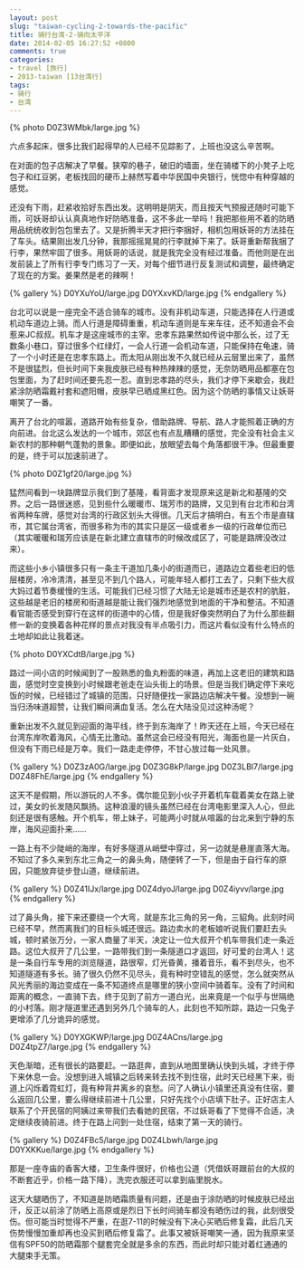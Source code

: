 ```yaml
---
layout: post
slug: "taiwan-cycling-2-towards-the-pacific"
title: 骑行台湾-2-骑向太平洋
date: 2014-02-05 16:27:52 +0800
comments: true
categories:
- travel [旅行]
- 2013-taiwan [13台湾行]
tags:
- 骑行
- 台湾
---
```


{% photo D0Z3WMbk/large.jpg %}

六点多起床，很多比我们起得早的人已经不见踪影了，上班也没这么辛苦啊。

在对面的包子店解决了早餐。狭窄的巷子，破旧的墙面，坐在骑楼下的小凳子上吃包子和红豆粥，老板找回的硬币上赫然写着中华民国中央银行，恍惚中有种穿越的感觉。

还没有下雨，赶紧收拾好东西出发。这明明是阴天，而且按天气预报还随时可能下雨，可妖哥却认认真真地作好防晒准备，这不多此一举吗！我把那些用不着的防晒用品统统收到包包里去了。又是折腾半天才把行李捆好，相机包用妖哥的方法挂在了车头。结果刚出发几分钟，我那摇摇晃晃的行李就掉下来了。妖哥重新帮我捆了行李，果然牢固了很多。用妖哥的话说，就是我完全没有经过准备。而他则是在出发前装上了所有行李专门练习了一天，对每个细节进行反复测试和调整，最终确定了现在的方案。姜果然是老的辣啊！

<!-- more -->

{% gallery %}
D0YXuYoU/large.jpg
D0YXxvKD/large.jpg
{% endgallery %}

台北可以说是一座完全不适合骑车的城市。没有非机动车道，只能选择在人行道或机动车道边上骑。而人行道是障碍重重，机动车道则是车来车往，还不知道会不会惹来JC叔叔。机车才是这座城市的主宰。忠孝东路果然如传说中那么长，过了无数条小巷口，穿过很多个红绿灯，一会人行道一会机动车道，只能保持在龟速，骑了一个小时还是在忠孝东路上。而太阳从刚出发不久就已经从云层里出来了，虽然不是很猛烈，但长时间下来我皮肤已经有种热辣辣的感觉，无奈防晒用品都塞在包包里面，为了赶时间还要先忍一忍。直到忠孝路的尽头，我们才停下来歇会，我赶紧涂防晒霜戴衬套和遮阳帽，皮肤早已晒成黑红色。因为这个防晒的事情又让妖哥嘲笑了一番。

离开了台北的喧嚣，道路开始有些复杂，借助路牌、导航、路人才能照着正确的方向前进。台北这么发达的一个城市，郊区也有点乱糟糟的感觉，完全没有社会主义新农村的那种朝气蓬勃的景象。即便如此，放眼望去每个角落都很干净。但最重要的是，终于可以加速前进了。

{% photo D0Z1gf20/large.jpg %}

猛然间看到一块路牌显示我们到了基隆，看背面才发现原来这是新北和基隆的交界。之后一路很迷惑，见到些什么暖暖市、瑞芳市的路牌，又见到有台北市和台湾省两种车牌，感觉对台湾的行政区划头大得很。几天后才搞明白，有五个市是直辖市，其它属台湾省，而很多称为市的其实只是区一级或者乡一级的行政单位而已（其实暖暖和瑞芳应该是在新北建立直辖市的时候改成区了，可能是路牌没改过来）。

而这些小乡小镇很多只有一条主干道加几条小的街道而已，道路边立着些老旧的低层楼房，冷冷清清，甚至见不到几个路人，可能年轻人都打工去了，只剩下些大叔大妈过着节奏缓慢的生活。可能我们已经习惯了大陆无论是城市还是农村的肮脏，这些越是老旧的楼房和街道越是能让我们强烈地感觉到地面的干净和整洁。不知道看官能否感受到穿行在这样的街道中的心情，但是我好像突然明白了为什么那些翻修一新的变换着各种花样的景点对我没有半点吸引力，而这片看似没有什么特点的土地却如此让我着迷。

{% photo D0YXCdtB/large.jpg %}

路过一间小店的时候闻到了一股熟悉的鱼丸粉面的味道，再加上这老旧的建筑和路面，感觉时空变换到小时候跟老爸走在汕头街上的场景。但是当我们确定停下来吃饭的时候，已经错过了城镇的范围，只好随便找一家路边店解决午餐。没想到一碗当归汤味道超赞，让我们瞬间满血复活。怎么在大陆没见过这种汤呢？

重新出发不久就见到迎面的海平线，终于到东海岸了！昨天还在上班，今天已经在台湾东岸吹着海风，心情无比激动。虽然这会已经没有阳光，海面也是一片灰白，但没有下雨已经是万幸。我们一路走走停停，不甘心放过每一处风景。

{% gallery %}
D0Z3zA0G/large.jpg
D0Z3G8kP/large.jpg
D0Z3LBl7/large.jpg
D0Z48FhE/large.jpg
{% endgallery %}

这天不是假期，所以游玩的人不多。偶尔能见到小伙子开着机车载着美女在路上驶过，美女的长发随风飘扬。这种浪漫的镜头虽然已经在台湾电影里深入人心，但此刻还是很有感触。开个机车，带上妹子，可能两小时就从喧嚣的台北来到宁静的东岸，海风迎面扑来……

一路上有不少陡峭的海岸，有好多隧道从峭壁中穿过，另一边就是悬崖直落大海。不知过了多久来到东北三角之一的鼻头角，随便转了一下，但是由于自行车的原因，只能放弃徒步登山道，继续前进。

{% gallery %}
D0Z41IJx/large.jpg
D0Z4dyoJ/large.jpg
D0Z4iyvv/large.jpg
{% endgallery %}

过了鼻头角，接下来还要绕一个大弯，就是东北三角的另一角，三貂角。此刻时间已经不早，然而离我们的目标头城还很远。路边卖水的老板娘听说我们要赶去头城，顿时紧张万分，一家人商量了半天，决定让一位大叔开个机车带我们走一条近路。这位大叔开了几公里，一路带我们到一条隧道口才返回，好可爱的台湾人！这是一条自行车专用的浏览隧道，路很窄，灯光昏黄，播着音乐，看不到尽头，也不知道隧道有多长。骑了很久仍然不见尽头，竟有种时空错乱的感觉，怎么就突然从风光秀丽的海边变成在一条不知道终点是哪里的狭小空间中骑着车。没有了时间和距离的概念，一直骑下去，终于见到了前方一道白光，出来竟是一个似乎与世隔绝的小村落。刚才隧道里还遇到另外几个骑车的人，此刻也不知所踪，路边一只兔子更增添了几分诡异的感觉。

{% gallery %}
D0YXGKWP/large.jpg
D0Z4ACns/large.jpg
D0Z4tpZ7/large.jpg
{% endgallery %}

天色渐暗，还有很长的路要赶。一路逛奔，直到从地图里确认快到头城，才终于停下来休息一会。没想到进入城镇之后转来转去找不到住宿，此时天已经黑下来，街道上闪烁着霓虹灯，竟有种背井离乡的哀愁。问了人确认小镇里还真没有住宿，要么返回几公里，要么得继续前进十几公里，只好先找个小店填下肚子。正好店主人联系了个开民宿的阿姨过来带我们去看她的民宿，不过妖哥看了下觉得不合适，决定继续夜骑前进。终于在路上问到一处住宿，结束了第一天的骑行。

{% gallery %}
D0Z4FBc5/large.jpg
D0Z4Lbwh/large.jpg
D0YXKKue/large.jpg
{% endgallery %}

那是一座寺庙的香客大楼，卫生条件很好，价格也公道（凭借妖哥跟前台的大叔的不断套近乎，价格一路下降），洗完衣服还可以拿到庙里脱水。

这天大腿晒伤了，不知道是防晒霜质量有问题，还是由于涂防晒的时候皮肤已经出汗，反正以前涂了防晒上高原或是烈日下长时间骑车都没有晒伤过的我，此刻很受伤。但可能当时觉得不严重，在逛7-11的时候没有下决心买晒后修复霜，此后几天伤势慢慢加重却再也没买到晒后修复霜了。此事又被妖哥嘲笑一通，因为我原来坚信有SPF50的防晒霜那个腿套完全就是多余的东西，而此时却只能对着红通通的大腿束手无策。
